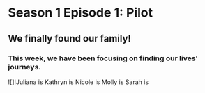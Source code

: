 # Season 1 Episode 1: Pilot

## We finally found our family! 

### This week, we have been focusing on finding our lives' journeys. 



![]!Juliana is 
Kathryn is
Nicole is
Molly is
Sarah is



<!--stackedit_data:
eyJoaXN0b3J5IjpbLTE4NzE3MjQ5MDYsLTE3NDY5MDg2MjcsMT
M3NDAyOTIyNyw4Njc0MzQ5MTEsNzI4MjIwMTQ5LC0xNTQyMDU2
MzAyLC0xMjQxMDEzMiw2NDI1NTg0MzksODE1MDY2MzI5XX0=
-->